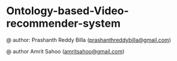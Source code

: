 # Ontology-based-Video-recommender-system

@ author: Prashanth Reddy Billa (prashanthreddybilla@gmail.com)

@ author Amrit Sahoo (amritsahoo@gmail.com)

